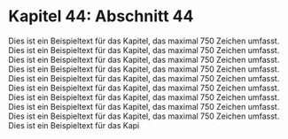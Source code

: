 # Kapitel 44: Abschnitt 44

Dies ist ein Beispieltext für das Kapitel, das maximal 750 Zeichen umfasst.
Dies ist ein Beispieltext für das Kapitel, das maximal 750 Zeichen umfasst.
Dies ist ein Beispieltext für das Kapitel, das maximal 750 Zeichen umfasst.
Dies ist ein Beispieltext für das Kapitel, das maximal 750 Zeichen umfasst.
Dies ist ein Beispieltext für das Kapitel, das maximal 750 Zeichen umfasst.
Dies ist ein Beispieltext für das Kapitel, das maximal 750 Zeichen umfasst.
Dies ist ein Beispieltext für das Kapitel, das maximal 750 Zeichen umfasst.
Dies ist ein Beispieltext für das Kapitel, das maximal 750 Zeichen umfasst.
Dies ist ein Beispieltext für das Kapitel, das maximal 750 Zeichen umfasst.
Dies ist ein Beispieltext für das Kapi